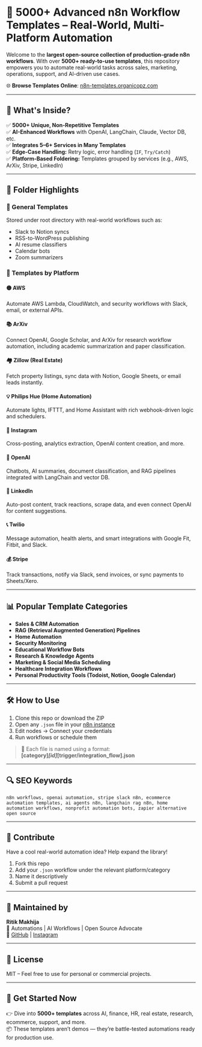 # 🔄 5000+ Advanced n8n Workflow Templates – Real-World, Multi-Platform Automation

Welcome to the **largest open-source collection of production-grade n8n workflows**. With over **5000+ ready-to-use templates**, this repository empowers you to automate real-world tasks across sales, marketing, operations, support, and AI-driven use cases.

🌐 **Browse Templates Online**: [n8n-templates.organicopz.com](https://n8n-templates.organicopz.com)

---

## 🌟 What's Inside?

✅ **5000+ Unique, Non-Repetitive Templates**  
✅ **AI-Enhanced Workflows** with OpenAI, LangChain, Claude, Vector DB, etc.  
✅ **Integrates 5–6+ Services in Many Templates**  
✅ **Edge-Case Handling:** Retry logic, error handling (`IF`, `Try/Catch`)  
✅ **Platform-Based Foldering:** Templates grouped by services (e.g., AWS, ArXiv, Stripe, LinkedIn)

---

## 📂 Folder Highlights

### 🔧 General Templates
Stored under root directory with real-world workflows such as:
- Slack to Notion syncs
- RSS-to-WordPress publishing
- AI resume classifiers
- Calendar bots
- Zoom summarizers

### 🚀 Templates by Platform

#### 🟡 AWS
Automate AWS Lambda, CloudWatch, and security workflows with Slack, email, or external APIs.

#### 📚 ArXiv
Connect OpenAI, Google Scholar, and ArXiv for research workflow automation, including academic summarization and paper classification.

#### 🏘 Zillow (Real Estate)
Fetch property listings, sync data with Notion, Google Sheets, or email leads instantly.

#### 💡 Philips Hue (Home Automation)
Automate lights, IFTTT, and Home Assistant with rich webhook-driven logic and schedulers.

#### 📸 Instagram
Cross-posting, analytics extraction, OpenAI content creation, and more.

#### 💬 OpenAI
Chatbots, AI summaries, document classification, and RAG pipelines integrated with LangChain and vector DB.

#### 🔗 LinkedIn
Auto-post content, track reactions, scrape data, and even connect OpenAI for content suggestions.

#### 📞 Twilio
Message automation, health alerts, and smart integrations with Google Fit, Fitbit, and Slack.

#### 💰 Stripe
Track transactions, notify via Slack, send invoices, or sync payments to Sheets/Xero.

---

## 📊 Popular Template Categories

- **Sales & CRM Automation**
- **RAG (Retrieval Augmented Generation) Pipelines**
- **Home Automation**
- **Security Monitoring**
- **Educational Workflow Bots**
- **Research & Knowledge Agents**
- **Marketing & Social Media Scheduling**
- **Healthcare Integration Workflows**
- **Personal Productivity Tools (Todoist, Notion, Google Calendar)**

---

## 🛠 How to Use

1. Clone this repo or download the ZIP
2. Open any `.json` file in your [n8n instance](https://n8n.io/)
3. Edit nodes → Connect your credentials
4. Run workflows or schedule them

> 🧩 Each file is named using a format:  
> **[category]_[id]_[trigger/integration_flow].json**

---

## 🔍 SEO Keywords

```
n8n workflows, openai automation, stripe slack n8n, ecommerce automation templates, ai agents n8n, langchain rag n8n, home automation workflows, nonprofit automation bots, zapier alternative open source
```

---

## 🤝 Contribute

Have a cool real-world automation idea? Help expand the library!

1. Fork this repo
2. Add your `.json` workflow under the relevant platform/category
3. Name it descriptively
4. Submit a pull request

---

## 🧠 Maintained by

**Ritik Makhija**  
📍 Automations | AI Workflows | Open Source Advocate  
🔗 [GitHub](https://github.com/ritik-prog) | [Instagram](https://instagram.com/ritikcodess)

---

## 📜 License

MIT – Feel free to use for personal or commercial projects.

---

## 🚀 Get Started Now

👉 Dive into **5000+ templates** across AI, finance, HR, real estate, research, ecommerce, support, and more.  
📦 These templates aren’t demos — they’re battle-tested automations ready for production use.
